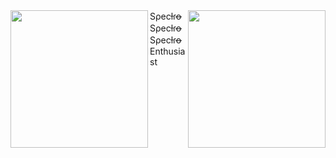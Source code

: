 <div>
  <img width="220" height="auto" align="left" src="https://media.giphy.com/media/Vuw9m5wXviFIQ/source.gif"/>
  <img width="220" height="auto" align="right" src="https://media.giphy.com/media/Vuw9m5wXviFIQ/source.gif"/>
<div class="container">
  <div class="stack" style="--stacks: 3;">
    <span style="--index: 0;">Sρecƚɾo̶</span>
    <span style="--index: 1;">Sρecƚɾo̶</span>
    <span style="--index: 2;">Sρecƚɾo̶</span>
  </div>
  <span class="right">Enthusiast</span>
</div>
</div>
